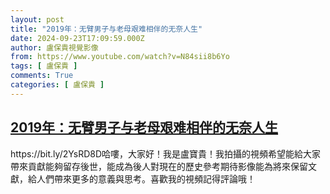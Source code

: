 ```yaml
---
layout: post
title: "2019年：无臂男子与老母艰难相伴的无奈人生"
date: 2024-09-23T17:09:59.000Z
author: 盧保貴視覺影像
from: https://www.youtube.com/watch?v=N84sii8b6Yo
tags: [ 盧保貴 ]
comments: True
categories: [ 盧保貴 ]
---
```

<!--1727111399000-->
[2019年：无臂男子与老母艰难相伴的无奈人生](https://www.youtube.com/watch?v=N84sii8b6Yo)
------

<div>
https://bit.ly/2YsRD8D哈嘍，大家好！我是盧寶貴！我拍攝的視頻希望能給大家帶來貢獻能夠留存後世，能成為後人對現在的歷史參考期待影像能為將來保留文獻，給人們帶來更多的意義與思考。喜歡我的視頻記得評論哦！
</div>
